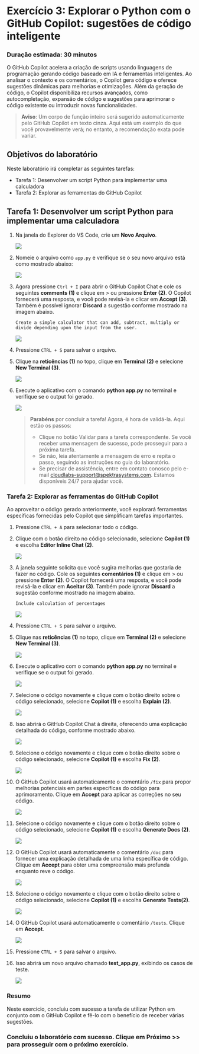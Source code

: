 # Exercício 3: Explorar o Python com o GitHub Copilot: sugestões de código inteligente

### Duração estimada: 30 minutos

O GitHub Copilot acelera a criação de scripts usando linguagens de programação gerando código baseado em IA e ferramentas inteligentes. Ao analisar o contexto e os comentários, o Copilot gera código e oferece sugestões dinâmicas para melhorias e otimizações. Além da geração de código, o Copilot disponibiliza recursos avançados, como autocompletação, expansão de código e sugestões para aprimorar o código existente ou introduzir novas funcionalidades.

>**Aviso**: Um corpo de função inteiro será sugerido automaticamente pelo GitHub Copilot em texto cinza. Aqui está um exemplo do que você provavelmente verá; no entanto, a recomendação exata pode variar.

## Objetivos do laboratório

Neste laboratório irá completar as seguintes tarefas:

- Tarefa 1: Desenvolver um script Python para implementar uma calculadora
- Tarefa 2: Explorar as ferramentas do GitHub Copilot

## Tarefa 1: Desenvolver um script Python para implementar uma calculadora

1. Na janela do Explorer do VS Code, crie um **Novo Arquivo**.

   ![](../../media/py10.png)

1. Nomeie o arquivo como `app.py` e verifique se o seu novo arquivo está como mostrado abaixo:

   ![](../../media/app1.png)

1. Agora pressione `Ctrl + I` para abrir o GitHub Copilot Chat e cole os seguintes **comments (1)** e clique em > ou pressione **Enter (2)**. O Copilot fornecerá uma resposta, e você pode revisá-la e clicar em **Accept (3)**. Também é possível ignorar **Discard** a sugestão conforme mostrado na imagem abaixo.
   
   ```
   Create a simple calculator that can add, subtract, multiply or divide depending upon the input from the user.
   ```

   ![](../../media/hub66.png)

1. Pressione `CTRL + S` para salvar o arquivo.

1. Clique na **reticências (1)** no topo, clique em **Terminal (2)** e selecione **New Terminal (3)**.

   ![](../../media/openterminal.png)

1. Execute o aplicativo com o comando **python app.py** no terminal e verifique se o output foi gerado.

   ![](../../media/image.png)   

      > **Parabéns** por concluir a tarefa! Agora, é hora de validá-la. Aqui estão os passos:
      > - Clique no botão Validar para a tarefa correspondente. Se você receber uma mensagem de sucesso, pode prosseguir para a próxima tarefa.
      > - Se não, leia atentamente a mensagem de erro e repita o passo, seguindo as instruções no guia do laboratório.
      > - Se precisar de assistência, entre em contato conosco pelo e-mail cloudlabs-support@spektrasystems.com. Estamos disponíveis 24/7 para ajudar você.

      <validation step="37a79ae8-73af-4ce6-a2f0-c3895b352cd3" />

### Tarefa 2: Explorar as ferramentas do GitHub Copilot

Ao aproveitar o código gerado anteriormente, você explorará ferramentas específicas fornecidas pelo Copilot que simplificam tarefas importantes.

1. Pressione `CTRL + A` para selecionar todo o código.

1. Clique com o botão direito no código selecionado, selecione **Copilot (1)** e escolha **Editor Inline Chat (2)**.

      ![](../../media/new-githubcopilot-feb-5.png)

1. A janela seguinte solicita que você sugira melhorias que gostaria de fazer no código. Cole os seguintes **comentários (1)** e clique em > ou pressione **Enter (2)**. O Copilot fornecerá uma resposta, e você pode revisá-la e clicar em **Aceitar (3)**. Também pode ignorar **Discard** a sugestão conforme mostrado na imagem abaixo.

   ```
   Include calculation of percentages
   ```
   
   ![](../../media/py4.png)

1. Pressione `CTRL + S` para salvar o arquivo.

1. Clique nas **reticências (1)** no topo, clique em **Terminal (2)** e selecione **New Terminal (3)**.

      ![](../../media/openterminal.png)
   
1. Execute o aplicativo com o comando **python app.py** no terminal e verifique se o output foi gerado.

      ![](../../media/pythonapp.png)

1. Selecione o código novamente e clique com o botão direito sobre o código selecionado, selecione **Copilot (1)** e escolha **Explain (2)**.

   ![](../../media/new-githubcopilot-feb-6.png)

1. Isso abrirá o GitHub Copilot Chat à direita, oferecendo uma explicação detalhada do código, conforme mostrado abaixo.

      ![](../../media/hub65.png)

1. Selecione o código novamente e clique com o botão direito sobre o código selecionado, selecione **Copilot (1)** e escolha **Fix (2)**.

   ![](../../media/new-githubcopilot-feb-7.png)

1. O GitHub Copilot usará automaticamente o comentário `/fix` para propor melhorias potenciais em partes específicas do código para aprimoramento. Clique em **Accept** para aplicar as correções no seu código.

      ![](../../media/py7.png)

1. Selecione o código novamente e clique com o botão direito sobre o código selecionado, selecione **Copilot (1)** e escolha **Generate Docs (2)**.

      ![](../../media/new-githubcopilot-feb-8.png)

1. O GitHub Copilot usará automaticamente o comentário `/doc` para fornecer uma explicação detalhada de uma linha específica de código. Clique em **Accept** para obter uma compreensão mais profunda enquanto reve o código.

      ![](../../media/py8.png)

1. Selecione o código novamente e clique com o botão direito sobre o código selecionado, selecione **Copilot (1)** e escolha **Generate Tests(2)**.

      ![](../../media/new-githubcopilot-feb-9.png)

1. O GitHub Copilot usará automaticamente o comentário `/tests`. Clique em **Accept**.

      ![](../../media/c9.png)

1. Pressione `CTRL + S` para salvar o arquivo.       

1. Isso abrirá um novo arquivo chamado **test_app.py**, exibindo os casos de teste.

      ![](../../media/testapp7.png)

### Resumo

Neste exercício, concluiu com sucesso a tarefa de utilizar Python em conjunto com o GitHub Copilot e fê-lo com o benefício de receber várias sugestões.

### Concluiu o laboratório com sucesso. Clique em **Próximo >>** para prosseguir com o próximo exercício.